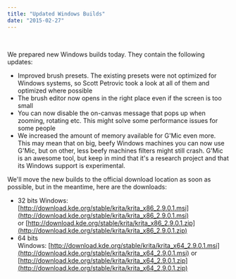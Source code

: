 ```yaml
---
title: "Updated Windows Builds"
date: "2015-02-27"
---
```


 

We prepared new Windows builds today. They contain the following updates:

- Improved brush presets. The existing presets were not optimized for Windows systems, so Scott Petrovic took a look at all of them and optimized where possible
- The brush editor now opens in the right place even if the screen is too small
- You can now disable the on-canvas message that pops up when zooming, rotating etc. This might solve some performance issues for some people
- We increased the amount of memory available for G'Mic even more. This may mean that on big, beefy Windows machines you can now use G'Mic, but on other, less beefy machines filters might still crash. G'Mic is an awesome tool, but keep in mind that it's a research project and that its Windows support is experimental.

We'll move the new builds to the official download location as soon as possible, but in the meantime, here are the downloads:

- 32 bits Windows: [http://download.kde.org/stable/krita/krita_x86_2.9.0.1.msi](http://download.kde.org/stable/krita/krita_x86_2.9.0.1.msi) or [http://download.kde.org/stable/krita/krita_x86_2.9.0.1.zip](http://download.kde.org/stable/krita/krita_x86_2.9.0.1.zip)
- 64 bits Windows: [http://download.kde.org/stable/krita/krita_x64_2.9.0.1.msi](http://download.kde.org/stable/krita/krita_x64_2.9.0.1.msi) or [http://download.kde.org/stable/krita/krita_x64_2.9.0.1.zip](http://download.kde.org/stable/krita/krita_x64_2.9.0.1.zip)
